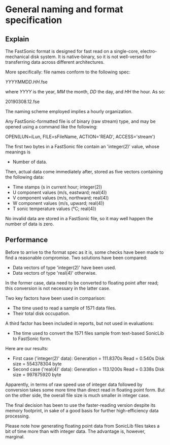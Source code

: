 # General naming and format specification

## Explain

The FastSonic format is designed for fast read on a single-core, electro-mechanical disk system. It is native-binary, so it is not well-versed for transferring data across different architectures.

More specifically: file names conform to the following spec:

  _YYYYMMDD_._HH_.fse
  
where _YYYY_ is the year, _MM_ the month, _DD_ the day, and _HH_ the hour. As so:

  20190308.12.fse
  
The naming scheme employed implies a hourly organization.

Any FastSonic-formatted file is of binary (raw stream) type, and may be opened using a command like the following:

  OPEN(LUN=iLun, FILE=sFileName, ACTION='READ', ACCESS='stream')

The first two bytes in a FastSonic file contain an 'integer(2)' value, whose meanings is

* Number of data.

Then, actual data come immediately after, stored as five vectors containing the following data:

* Time stamps (s in current hour; integer(2))
* U component values (m/s, eastward; real(4))
* V component values (m/s, northward; real(4))
* W component values (m/s, upward; real(4))
* T sonic temperature values (°C; real(4))

No invalid data are stored in a FastSonic file, so it may well happen the number of data is zero.

## Performance

Before to arrive to the format spec as it is, some checks have been made to find a reasonable compromise. Two solutions have been compared:

* Data vectors of type 'integer(2)' have been used.
* Data vectors of type 'real(4)' otherwise.

In the former case, data need to be converted to floating point after read; this conversion is not necessary in the latter case.

Two key factors have been used in comparison:

* The time used to read a sample of 1571 data files.
* Their total disk occupation.

A third factor has been included in reports, but not used in evaluations:

* The time used to convert the 1571 files sample from text-based SonicLib to FastSonic form.

Here are our results:

* First case ('integer(2)' data): Generation = 111.8370s    Read = 0.540s    Disk size = 554378304 byte
* Second case ('real(4)' data):   Generation = 113.1200s    Read = 0.338s    Disk size = 997875920 byte

Apparently, in terms of raw speed use of integer data followed by conversion takes some more time than direct read in floating point form. But on the other side, the overall file size is much smaller in integer case.

The final decision has been to use the faster-reading version despite its memory footprint, in sake of a good basis for further high-efficiency data processing.

Please note how generating floating point data from SonicLib files takes a bit of time more than with integer data. The advantage is, however, marginal.
